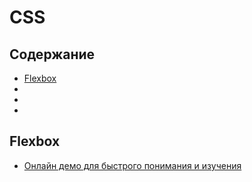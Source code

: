 # CSS

## Содержание
* [Flexbox](#flexbox)
* [](#)
* [](#)
* [](#)

## Flexbox
* [Онлайн демо для быстрого понимания и изучения](http://flexboxfroggy.com/)